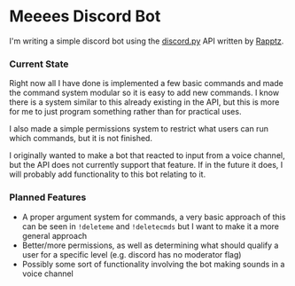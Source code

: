 # Meeees Discord Bot

I'm writing a simple discord bot using the [discord.py](https://github.com/Rapptz/discord.py) API written by [Rapptz](https://github.com/Rapptz).

### Current State

Right now all I have done is implemented a few basic commands and made the command system modular so it is easy to add new commands. I know there is a system similar to this already existing in the API, but this is more for me to just program something rather than for practical uses.

I also made a simple permissions system to restrict what users can run which commands, but it is not finished.

I originally wanted to make a bot that reacted to input from a voice channel, but the API does not currently support that feature. If in the future it does, I will probably add functionality to this bot relating to it.

### Planned Features
* A proper argument system for commands, a very basic approach of this can be seen in `!deleteme` and `!deletecmds` but I want to make it a more general approach
* Better/more permissions, as well as determining what should qualify a user for a specific level (e.g. discord has no moderator flag)
* Possibly some sort of functionality involving the bot making sounds in a voice channel